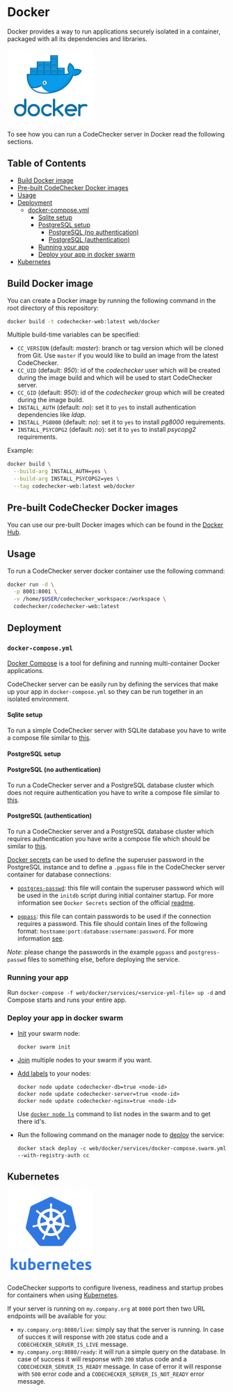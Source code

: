 # Docker
Docker provides a way to run applications securely isolated in a container,
packaged with all its dependencies and libraries.

 [![Docker](../images/docker.jpg)](https://hub.docker.com/r/codechecker/codechecker-web)

To see how you can run a CodeChecker server in Docker read the following
sections.

## Table of Contents
* [Build Docker image](#build-docker-image)
* [Pre-built CodeChecker Docker images](#pre-built-codechecker-docker-images)
* [Usage](#usage)
* [Deployment](#deployment)
  * [docker-compose.yml](#docker-composeyml)
    * [Sqlite setup](#sqlite-setup)
    * [PostgreSQL setup](#postgresql-setup)
      * [PostgreSQL (no authentication)](#postgresql-no-authentication)
      * [PostgreSQL (authentication)](#postgresql-authentication)
    * [Running your app](#running-your-app)
    * [Deploy your app in docker swarm](#deploy-your-app-in-docker-swarm)
* [Kubernetes](#kubernetes)

## Build Docker image
You can create a Docker image by running the following command in the root
directory of this repository:
```bash
docker build -t codechecker-web:latest web/docker
```

Multiple build-time variables can be specified:

- `CC_VERSION` (default: *master*): branch or tag version which will be cloned
from Git. Use `master` if you would like to build an image from the latest
CodeChecker.
- `CC_UID` (default: *950*): id of the *codechecker* user which will be created
during the image build and which will be used to start CodeChecker server.
- `CC_GID` (default: *950*): id of the *codechecker* group which will be
created during the image build.
- `INSTALL_AUTH` (default: *no*): set it to `yes` to install authentication
dependencies like *ldap*.
- `INSTALL_PG8000` (default: *no*): set it to `yes` to install *pg8000*
requirements.
- `INSTALL_PSYCOPG2` (default: *no*): set it to `yes` to install *psycopg2*
requirements.

Example:
```bash
docker build \
  --build-arg INSTALL_AUTH=yes \
  --build-arg INSTALL_PSYCOPG2=yes \
  --tag codechecker-web:latest web/docker
```


## Pre-built CodeChecker Docker images
You can use our pre-built Docker images which can be found in the
[Docker Hub](https://hub.docker.com/r/codechecker/codechecker-web).

## Usage
To run a CodeChecker server docker container use the following command:
```sh
docker run -d \
  -p 8001:8001 \
  -v /home/$USER/codechecker_workspace:/workspace \
  codechecker/codechecker-web:latest
```

## Deployment

### `docker-compose.yml`
[Docker Compose](https://docs.docker.com/compose/) is a tool for defining and
running multi-container Docker applications.

CodeChecker server can be easily run by defining the services that make up your
app in `docker-compose.yml` so they can be run together in an isolated
environment.

#### Sqlite setup
To run a simple CodeChecker server with SQLite database you have to
write a compose file similar to
[this](../../web/docker/services/docker-compose.sqlite.yml).

#### PostgreSQL setup

#### PostgreSQL (no authentication)
To run a CodeChecker server and a PostgreSQL database cluster which does not
require authentication you have to write a compose file similar to
[this](../../web/docker/services/docker-compose.psql.yml).

#### PostgreSQL (authentication)
To run a CodeChecker server and a PostgreSQL database cluster which requires
authentication you have write a compose file which should be similar to
[this](../../web/docker/services/docker-compose.psql.auth.yml).

[Docker secrets]((https://docs.docker.com/engine/swarm/secrets/)) can be used
to define the superuser password in the PostgreSQL instance and to define a
`.pgpass` file in the CodeChecker server container for database connections:

- [`postgres-passwd`](../../web/docker/services/secrets/postgres-passwd): this
file will contain the superuser password which will be used in the `initdb`
script during initial container startup. For more information see
`Docker Secrets` section of the official
[readme](https://hub.docker.com/_/postgres).

- [`pgpass`](../../web/docker/services/secrets/pgpass): this file can contain
passwords to be used if the connection requires a password. This file should
contain lines of the following format:
`hostname:port:database:username:password`. For more information
[see](https://www.postgresql.org/docs/9.6/libpq-pgpass.html).

*Note*: please change the passwords in the example `pgpass` and
`postgress-passwd` files to something else, before deploying the service.

### Running your app
Run `docker-compose -f web/docker/services/<service-yml-file> up -d` and
Compose starts and runs your entire app.

### Deploy your app in docker swarm

- [Init](https://docs.docker.com/engine/reference/commandline/swarm_init/) your
  swarm node:

    ```
    docker swarm init
    ```

- [Join](https://docs.docker.com/engine/reference/commandline/swarm_join/)
  multiple nodes to your swarm if you want.

- [Add labels](https://docs.docker.com/engine/reference/commandline/node_update/)
  to your nodes:

    ```
    docker node update codechecker-db=true <node-id>
    docker node update codechecker-server=true <node-id>
    docker node update codechecker-nginx=true <node-id>
    ```

    Use [`docker node ls`](https://docs.docker.com/engine/reference/commandline/node_ls/)
    command to list nodes in the swarm and to get there id's.

- Run the following command on the manager node to
  [deploy](https://docs.docker.com/engine/reference/commandline/stack_deploy/)
  the service:

    ```
    docker stack deploy -c web/docker/services/docker-compose.swarm.yml --with-registry-auth cc
    ```

## Kubernetes
[![Kubernetes](../images/kubernetes.png)](https://kubernetes.io/)

CodeChecker supports to configure liveness, readiness and startup probes for
containers when using
[Kubernetes]( https://kubernetes.io/docs/tasks/configure-pod-container/configure-liveness-readiness-startup-probes/).

If your server is running on `my.company.org` at `8080` port then two URL
endpoints will be available for you:

* `my.company.org:8080/live`: simply say that the server is running. In case of
succes it will response with `200` status code and a
`CODECHECKER_SERVER_IS_LIVE` message.
* `my.company.org:8080/ready`: it will run a simple query on the database. In
case of success it will response with `200` status code and a
`CODECHECKER_SERVER_IS_READY` message. In case of error it will response with
`500` error code and a `CODECHECKER_SERVER_IS_NOT_READY` error message.
